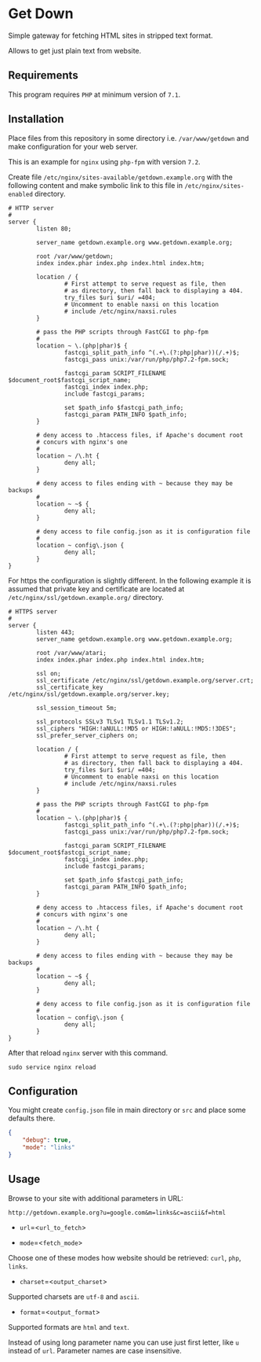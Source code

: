 Get Down
========

Simple gateway for fetching HTML sites in stripped text format.

Allows to get just plain text from website.

## Requirements ##

This program requires ``PHP`` at minimum version of ``7.1``.

## Installation ##

Place files from this repository in some directory i.e. ``/var/www/getdown`` and make configuration for your web server.

This is an example for ``nginx`` using ``php-fpm`` with version ``7.2``.

Create file ``/etc/nginx/sites-available/getdown.example.org`` with the following content and make symbolic link to this file in ``/etc/nginx/sites-enabled`` directory.

```
# HTTP server
#
server {
        listen 80;

        server_name getdown.example.org www.getdown.example.org;

        root /var/www/getdown;
        index index.phar index.php index.html index.htm;

        location / {
                # First attempt to serve request as file, then
                # as directory, then fall back to displaying a 404.
                try_files $uri $uri/ =404;
                # Uncomment to enable naxsi on this location
                # include /etc/nginx/naxsi.rules
        }

        # pass the PHP scripts through FastCGI to php-fpm
        #
        location ~ \.(php|phar)$ {
                fastcgi_split_path_info ^(.+\.(?:php|phar))(/.+)$;
                fastcgi_pass unix:/var/run/php/php7.2-fpm.sock;

                fastcgi_param SCRIPT_FILENAME $document_root$fastcgi_script_name;
                fastcgi_index index.php;
                include fastcgi_params;

                set $path_info $fastcgi_path_info;
                fastcgi_param PATH_INFO $path_info;
        }

        # deny access to .htaccess files, if Apache's document root
        # concurs with nginx's one
        #
        location ~ /\.ht {
                deny all;
        }

        # deny access to files ending with ~ because they may be backups
        #
        location ~ ~$ {
                deny all;
        }

        # deny access to file config.json as it is configuration file
        #
        location ~ config\.json {
                deny all;
        }
}
```

For https the configuration is slightly different.
In the following example it is assumed that private key and certificate are located at ``/etc/nginx/ssl/getdown.example.org/`` directory.

```
# HTTPS server
#
server {
        listen 443;
        server_name getdown.example.org www.getdown.example.org;

        root /var/www/atari;
        index index.phar index.php index.html index.htm;

        ssl on;
        ssl_certificate /etc/nginx/ssl/getdown.example.org/server.crt;
        ssl_certificate_key /etc/nginx/ssl/getdown.example.org/server.key;

        ssl_session_timeout 5m;

        ssl_protocols SSLv3 TLSv1 TLSv1.1 TLSv1.2;
        ssl_ciphers "HIGH:!aNULL:!MD5 or HIGH:!aNULL:!MD5:!3DES";
        ssl_prefer_server_ciphers on;

        location / {
                # First attempt to serve request as file, then
                # as directory, then fall back to displaying a 404.
                try_files $uri $uri/ =404;
                # Uncomment to enable naxsi on this location
                # include /etc/nginx/naxsi.rules
        }

        # pass the PHP scripts through FastCGI to php-fpm
        #
        location ~ \.(php|phar)$ {
                fastcgi_split_path_info ^(.+\.(?:php|phar))(/.+)$;
                fastcgi_pass unix:/var/run/php/php7.2-fpm.sock;

                fastcgi_param SCRIPT_FILENAME $document_root$fastcgi_script_name;
                fastcgi_index index.php;
                include fastcgi_params;

                set $path_info $fastcgi_path_info;
                fastcgi_param PATH_INFO $path_info;
        }

        # deny access to .htaccess files, if Apache's document root
        # concurs with nginx's one
        #
        location ~ /\.ht {
                deny all;
        }

        # deny access to files ending with ~ because they may be backups
        #
        location ~ ~$ {
                deny all;
        }

        # deny access to file config.json as it is configuration file
        #
        location ~ config\.json {
                deny all;
        }
}
```

After that reload ``nginx`` server with this command.

```
sudo service nginx reload
```

## Configuration ##

You might create ``config.json`` file in main directory or ``src`` and place some defaults there.

```json
{
    "debug": true,
    "mode": "links"
}
```

## Usage ##

Browse to your site with additional parameters in URL:

```
http://getdown.example.org?u=google.com&m=links&c=ascii&f=html
```

- ``url``=&lt;``url_to_fetch``&gt;

- ``mode``=&lt;``fetch_mode``&gt;

Choose one of these modes how website should be retrieved: ``curl``, ``php``, ``links``.

- ``charset``=&lt;``output_charset``&gt;

Supported charsets are ``utf-8`` and ``ascii``.

- ``format``=&lt;``output_format``&gt;

Supported formats are ``html`` and ``text``.

Instead of using long parameter name you can use just first letter, like ``u`` instead of ``url``. Parameter names are case insensitive.
